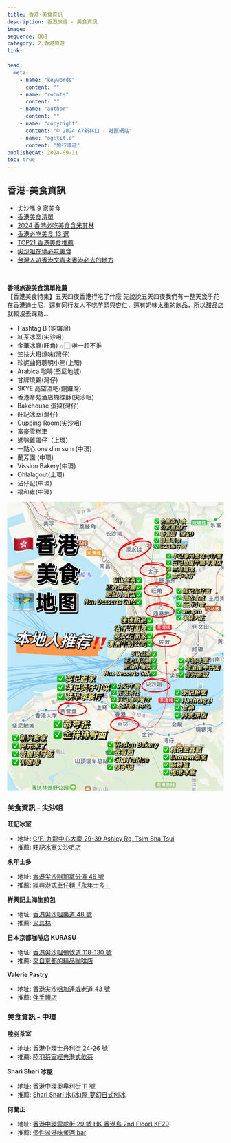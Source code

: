 ```yaml
---
title: 香港-美食資訊
description: 香港旅遊 - 美食資訊
image:
sequence: 008
category: 2.香港旅遊
link:

head:
  meta:
    - name: "keywords"
      content: ""
    - name: "robots"
      content: ""
    - name: "author"
      content: ""
    - name: "copyright"
      content: "© 2024 A7新林口 - 社區網站"
    - name: "og:title"
      content: "旅行導遊"
publishedAt: 2024-09-11
toc: true
---
```


## 香港-美食資訊

- <a href="https://www.xiaohongshu.com/explore/66cda37b000000001d03a1d6?xsec_token=ABIwof0a5P_Yt_UdMbro9WaEDYslp-6mK1MXvaJbS7hDU=&xsec_source=pc_search&source=unknown">尖沙嘴 9 家美食</a>
- <a href="https://www.xiaohongshu.com/explore/65dea9200000000003036619?xsec_token=AB6L8UhOCDTEIkfMV3nOXSsDy4ELGbK1EVrZnQvTLDuM0=&xsec_source=pc_search&source=unknown">香港美食清單</a>
- <a href="https://bobby.tw/2024-02-13-2928/">2024 香港必吃美食含米其林</a>
- <a href="https://www.welcometw.com/%E9%A6%99%E6%B8%AF%E7%BE%8E%E9%A3%9F%E6%8E%A8%E8%96%A6/">香港必吃美食 13 選</a>
- <a href="https://markandhazyl.com/hongkong-food-guide/">TOP21 香港美食推薦</a>
- <a href="https://www.youtube.com/watch?v=qryEJxD4Mb0">尖沙咀在地必吃美食</a>
- <a href="https://www.youtube.com/watch?v=le8w_0tSQQc">台灣人遊香港文青來香港必去的地方</a>

<br>

**香港旅遊美食清單推薦**  
【香港美食特集】五天四夜香港行吃了什麼
先說說五天四夜我們有一整天幾乎花在香港迪士尼，還有同行友人不吃芋頭與杏仁，還有奶味太重的飲品，所以甜品店就較沒去踩點...

- Hashtag B (銅鑼灣)
- 紅茶冰室(尖沙咀)
- 金華冰廳(旺角) 👉🏻 唯一超不推
- 竺扶大班燒味(灣仔)
- 珍妮曲奇聰明小熊(上環)
- Arabica 咖啡(堅尼地城)
- 甘牌燒鵝(灣仔)
- SKYE 高空酒吧(銅鑼灣)
- 香港帝苑酒店蝴蝶酥(尖沙咀)
- Bakehouse 蛋撻(灣仔)
- 旺記冰室(灣仔)
- Cupping Room(尖沙咀)
- 富豪雪糕車
- 媽咪雞蛋仔（上環）
- 一點心 one dim sum (中環)
- 蘭芳園 (中環)
- Vission Bakery(中環)
- Ohlalagout(上環)
- 沾仔記(中環)
- 福和雍(中環)

![v005-03.jpeg](/images/travel/v005-03.jpeg)

### 美食資訊 - 尖沙咀

**旺記冰室**

- 地址: <a href="https://www.google.com/maps/place/%E6%97%BA%E8%A8%98%E5%86%B0%E5%AE%A4+(%E5%B0%96%E6%B2%99%E5%92%80)/@22.2976397,114.1655578,16.41z/data=!3m1!5s0x340400f27b0fdabd:0xb2b7f06f41107bbf!4m6!3m5!1s0x3404005c7643c4fd:0xb00d30587435103e!8m2!3d22.2977626!4d114.1703145!16s%2Fg%2F11g8p06cl_?authuser=0&entry=ttu&g_ep=EgoyMDI0MDkxMS4wIKXMDSoASAFQAw%3D%3D">G/F, 九龍中心大廈 29-39 Ashley Rd, Tsim Sha Tsui</a>
- 推薦: <a href="https://sainteat.tw/%E6%97%BA%E8%A8%98%E5%86%B0%E5%AE%A4/">旺記冰室尖沙咀店</a>

**永年士多**

- 地址: <a href="https://www.google.com/maps/place/%E6%B0%B8%E5%B9%B4%E5%A3%AB%E5%A4%9A+(%E5%B0%96%E6%B2%99%E5%92%80)/@22.3003456,114.1705514,17z/data=!3m2!4b1!5s0x340400ec329652c9:0x7cfec96684521fbd!4m6!3m5!1s0x340400ec2e8038f5:0x76c04b768a50066f!8m2!3d22.3003407!4d114.1731317!16s%2Fg%2F11f0l0trv0?authuser=0&entry=ttu&g_ep=EgoyMDI0MDkxMS4wIKXMDSoASAFQAw%3D%3D">香港尖沙咀加拿分道 46 號</a>
- 推薦: <a href="https://chun214.pixnet.net/blog/post/355572218">經典港式車仔麵「永年士多」</a>

**祥興記上海生煎包**

- 地址: <a href="https://www.google.com/maps/place/Cheung+Hing+Kee+Shanghai+Pan+Fried+Buns/@22.2976638,114.1690625,17z/data=!3m1!4b1!4m6!3m5!1s0x340400ed885cd801:0x713bf1172e909d71!8m2!3d22.2976589!4d114.1716428!16s%2Fg%2F11cmf1tyzl?authuser=0&entry=ttu&g_ep=EgoyMDI0MDkxMS4wIKXMDSoASAFQAw%3D%3D">香港尖沙咀樂道 48 號</a>
- 推薦: <a href="https://guide.michelin.com/mo/zh_HK/article/dining-out/behind-the-bib-cheung-hing-kee">米其林</a>

**日本京都咖啡店 KURASU**

- 地址: <a href="https://www.google.com/maps/place/Kurasu/@22.3003538,114.1696002,17z/data=!3m1!4b1!4m6!3m5!1s0x340401806ef42eab:0x1020a21a5312b532!8m2!3d22.3003489!4d114.1721805!16s%2Fg%2F11y1n655v4?authuser=0&entry=ttu&g_ep=EgoyMDI0MDkxMS4wIKXMDSoASAFQAw%3D%3D">香港尖沙咀彌敦道 118-130 號</a>
- 推薦: <a href="https://aitravellive.com/%E5%B0%96%E6%B2%99%E5%92%80%E5%BF%85%E8%A8%AA%EF%BC%81%E4%BE%86%E8%87%AA%E4%BA%AC%E9%83%BD%E7%9A%84%E7%B2%BE%E5%93%81%E5%92%96%E5%95%A1%E5%BA%97%EF%BC%9Akurasu/">來自京都的精品咖啡店</a>

**Valerie Pastry**

- 地址: <a href="https://www.google.com/maps/place/Val%C3%A9rie+Pastry+%E5%B0%96%E6%B2%99%E5%92%80%E5%BA%97/@22.3003345,114.1723461,17z/data=!3m1!4b1!4m6!3m5!1s0x340401d9792daec5:0x5b04ec199023e4d0!8m2!3d22.3003296!4d114.1749264!16s%2Fg%2F11svrnwvpz?authuser=0&entry=ttu&g_ep=EgoyMDI0MDkxMS4wIKXMDSoASAFQAw%3D%3D">香港尖沙咀加連威老道 43 號</a>
- 推薦: <a href="https://www.valeriefood.com/pages/media-press-20230707?srsltid=AfmBOooaoKLS5cK7QOboBy3WL8NNWRRNaMuynKYH23Oa1J_Mir8CEPsu">伴手禮店</a>

### 美食資訊 - 中環

**陸羽茶室**

- 地址: <a href="https://www.google.com/maps/place/%E9%99%B8%E7%BE%BD%E8%8C%B6%E5%AE%A4/@22.2822177,114.1538913,17z/data=!3m1!4b1!4m6!3m5!1s0x3404007b4be73e0f:0x60ea4c1d73925ceb!8m2!3d22.2822145!4d114.1555586!16s%2Fm%2F04zvd91?authuser=0&entry=ttu&g_ep=EgoyMDI0MDkxMS4wIKXMDSoASAFQAw%3D%3D">香港中環士丹利街 24-26 號</a>
- 推薦: <a href="https://taipeiwalker.walkerland.com.tw/articles/view/2550">陸羽茶室經典港式飲茶</a>

**Shari Shari 冰屋**

- 地址: <a href="https://www.google.com/maps/place/SHARI+SHARI+%E6%B0%B7%E5%B1%8B+(%E4%B8%AD%E7%92%B0)/@22.2816318,114.1509464,17z/data=!3m1!4b1!4m6!3m5!1s0x3404007b98606c4b:0xf9ffabddea50b54e!8m2!3d22.2816269!4d114.1535267!16s%2Fg%2F11f33c7dp7?authuser=0&entry=ttu&g_ep=EgoyMDI0MDkxMS4wIKXMDSoASAFQAw%3D%3D">香港中環奧卑利街 11 號</a>
- 推薦: <a href="https://akilife.tw/blog/post/hk-shari-shari-kakigori-house/">Shari Shari 氷(冰)屋 夢幻日式刨冰</a>

**何蘭正**

- 地址: <a href="https://www.google.com/maps/place/%E4%BD%95%E8%98%AD%E6%AD%A3/@22.2803173,114.1529934,17z/data=!3m1!4b1!4m6!3m5!1s0x3404007ba3a9bb2b:0x9523ac0a41e89d16!8m2!3d22.2803124!4d114.1555737!16s%2Fg%2F11cmfcvg61?authuser=0&entry=ttu&g_ep=EgoyMDI0MDkxMS4wIKXMDSoASAFQAw%3D%3D">香港中環雲咸街 29 號 HK 香港島 2nd FloorLKF29</a>
- 推薦: <a href="https://www.elle.com/tw/life/foodie/g25697284/65-peel/">個性派港味餐酒 bar</a>

